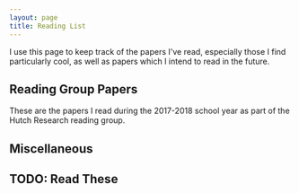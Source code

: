 ```yaml
---
layout: page
title: Reading List
---
```


I use this page to keep track of the papers I've read, especially those I find particularly cool, as well as papers which I intend to read in the future.

## Reading Group Papers

These are the papers I read during the 2017-2018 school year as part of the Hutch Research reading group.

## Miscellaneous

## TODO: Read These
